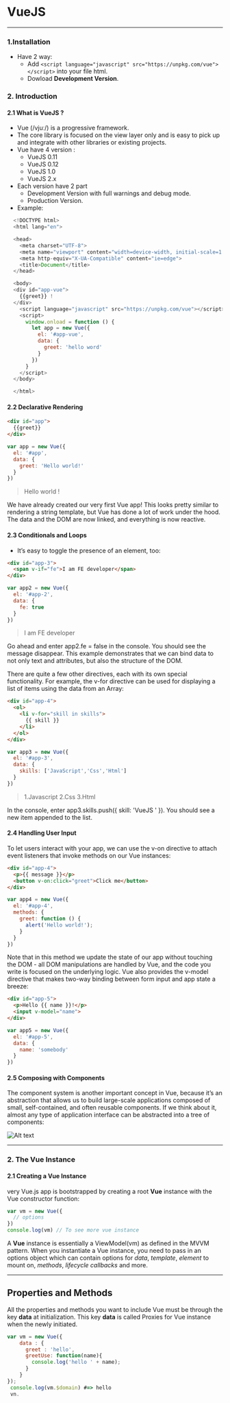 # VueJS
----------------------------------------
### 1.Installation
- Have 2 way: 
  - Add `<script language="javascript" src="https://unpkg.com/vue"></script>` into your file html.
  - Dowload **Development Version**.

### 2. Introduction
#### 2.1 What is VueJS ?
- Vue (/vjuː/) is a progressive framework.
- The core library is focused on the view layer only and is easy to pick up and integrate with other libraries or existing projects.
- Vue have 4 version :
	- VueJS 0.11
	- VueJS 0.12
	- VueJS 1.0
	- VueJS 2.x
- Each version have 2 part
  - Development Version with full warnings and debug mode.
  - Production Version.
- Example:
```javascript
  <!DOCTYPE html>
  <html lang="en">

  <head>
    <meta charset="UTF-8">
    <meta name="viewport" content="width=device-width, initial-scale=1.0">
    <meta http-equiv="X-UA-Compatible" content="ie=edge">
    <title>Document</title>
  </head>

  <body>
  <div id="app-vue">
    {{greet}} !
  </div>
    <script language="javascript" src="https://unpkg.com/vue"></script>
    <script>
      window.onload = function () {
        let app = new Vue({
          el: '#app-vue',
          data: {
            greet: 'hello word'
          }
        })
      }
    </script>
  </body>

  </html>
```
#### 2.2 Declarative Rendering

```html
<div id="app">
  {{greet}}
</div>
```

```javascript
var app = new Vue({
  el: '#app',
  data: {
    greet: 'Hello world!'
  }
})
```
> Hello world !

We have already created our very first Vue app! This looks pretty similar to rendering a string template, but Vue has done a lot of work under the hood. The data and the DOM are now linked, and everything is now reactive.

#### 2.3 Conditionals and Loops
- It’s easy to toggle the presence of an element, too:

```html
<div id="app-3">
  <span v-if="fe">I am FE developer</span>
</div>
```
```javascript
var app2 = new Vue({
  el: '#app-2',
  data: {
    fe: true
  }
})
```
> I am FE developer

Go ahead and enter app2.fe = false in the console. You should see the message disappear.
This example demonstrates that we can bind data to not only text and attributes, but also the structure of the DOM.

There are quite a few other directives, each with its own special functionality. For example, the v-for directive can be used for displaying a list of items using the data from an Array:

```html
<div id="app-4">
  <ol>
    <li v-for="skill in skills">
      {{ skill }}
    </li>
  </ol>
</div>
```
```javascript
var app3 = new Vue({
  el: '#app-3',
  data: {
    skills: ['JavaScript','Css','Html']
  }
})
```
> 1.Javascript
> 2.Css
> 3.Html

In the console, enter app3.skills.push({ skill: 'VueJS ' }). You should see a new item appended to the list.

#### 2.4 Handling User Input
To let users interact with your app, we can use the v-on directive to attach event listeners that invoke methods on our Vue instances:

```html
<div id="app-4">
  <p>{{ message }}</p>
  <button v-on:click="greet">Click me</button>
</div>
```

```javascript
var app4 = new Vue({
  el: '#app-4',
  methods: {
    greet: function () {
      alert('Hello world!');
    }
  }
})

```

Note that in this method we update the state of our app without touching the DOM - all DOM manipulations are handled by Vue, and the code you write is focused on the underlying logic.
Vue also provides the v-model directive that makes two-way binding between form input and app state a breeze:

```html
<div id="app-5">
  <p>Hello {{ name }}!</p>
  <input v-model="name">
</div>
```
```javascript
var app5 = new Vue({
  el: '#app-5',
  data: {
    name: 'somebody'
  }
})
```

#### 2.5 Composing with Components
The component system is another important concept in Vue, because it’s an abstraction that allows us to build large-scale applications composed of small, self-contained, and often reusable components. If we think about it, almost any type of application interface can be abstracted into a tree of components:

![Alt text](.picture/components.png)








-----------------------------------------------
### 2. The Vue Instance
#### 2.1 Creating a Vue Instance
very Vue.js app is bootstrapped by creating a root **Vue** instance with the Vue constructor function:

```javascript
var vm = new Vue({
  // options
})
console.log(vm) // To see more vue instance
```
A **Vue** instance is essentially a ViewModel(vm) as defined in the MVVM pattern. When you instantiate a Vue instance, you need to pass in an options object which can contain options for *data*, *template*, *element* to mount on, *methods*, *lifecycle callbacks* and more. 

-----------------------------------------------
## Properties and Methods
All the properties and methods you want to include Vue must be through the key **data** at initialization. This key **data** is called Proxies for Vue instance when the newly initiated.
```javascript
var vm = new Vue({
    data : {
      greet : 'hello',
      greetUse: function(name){
        console.log('hello ' + name);
      }
    }
});
 console.log(vm.$domain) #=> hello
 vn.
```
